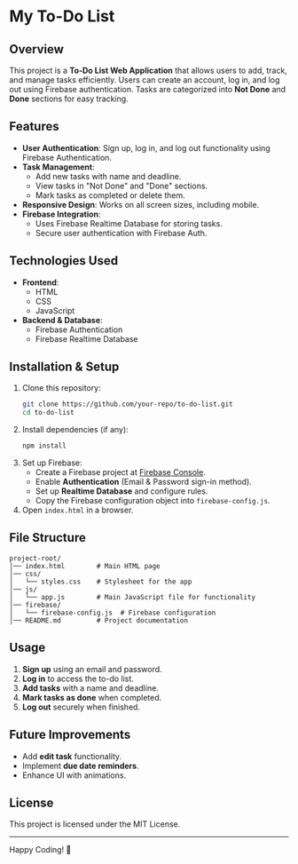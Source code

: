 # My To-Do List

## Overview
This project is a **To-Do List Web Application** that allows users to add, track, and manage tasks efficiently. Users can create an account, log in, and log out using Firebase authentication. Tasks are categorized into **Not Done** and **Done** sections for easy tracking.

## Features
- **User Authentication**: Sign up, log in, and log out functionality using Firebase Authentication.
- **Task Management**:
  - Add new tasks with name and deadline.
  - View tasks in "Not Done" and "Done" sections.
  - Mark tasks as completed or delete them.
- **Responsive Design**: Works on all screen sizes, including mobile.
- **Firebase Integration**:
  - Uses Firebase Realtime Database for storing tasks.
  - Secure user authentication with Firebase Auth.

## Technologies Used
- **Frontend**:
  - HTML
  - CSS
  - JavaScript
- **Backend & Database**:
  - Firebase Authentication
  - Firebase Realtime Database

## Installation & Setup
1. Clone this repository:
   ```bash
   git clone https://github.com/your-repo/to-do-list.git
   cd to-do-list
   ```
2. Install dependencies (if any):
   ```bash
   npm install
   ```
3. Set up Firebase:
   - Create a Firebase project at [Firebase Console](https://console.firebase.google.com/).
   - Enable **Authentication** (Email & Password sign-in method).
   - Set up **Realtime Database** and configure rules.
   - Copy the Firebase configuration object into `firebase-config.js`.
4. Open `index.html` in a browser.

## File Structure
```
project-root/
│── index.html        # Main HTML page
│── css/
│   └── styles.css    # Stylesheet for the app
│── js/
│   └── app.js        # Main JavaScript file for functionality
│── firebase/
│   └── firebase-config.js  # Firebase configuration
│── README.md         # Project documentation
```

## Usage
1. **Sign up** using an email and password.
2. **Log in** to access the to-do list.
3. **Add tasks** with a name and deadline.
4. **Mark tasks as done** when completed.
5. **Log out** securely when finished.

## Future Improvements
- Add **edit task** functionality.
- Implement **due date reminders**.
- Enhance UI with animations.

## License
This project is licensed under the MIT License.

---
Happy Coding! 🚀

